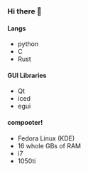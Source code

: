 ### Hi there 👋

#### Langs
- python
- C
- Rust

#### GUI Libraries
- Qt
- iced
- egui

#### compooter!
- Fedora Linux (KDE)
- 16 whole GBs of RAM
- i7
- 1050ti

